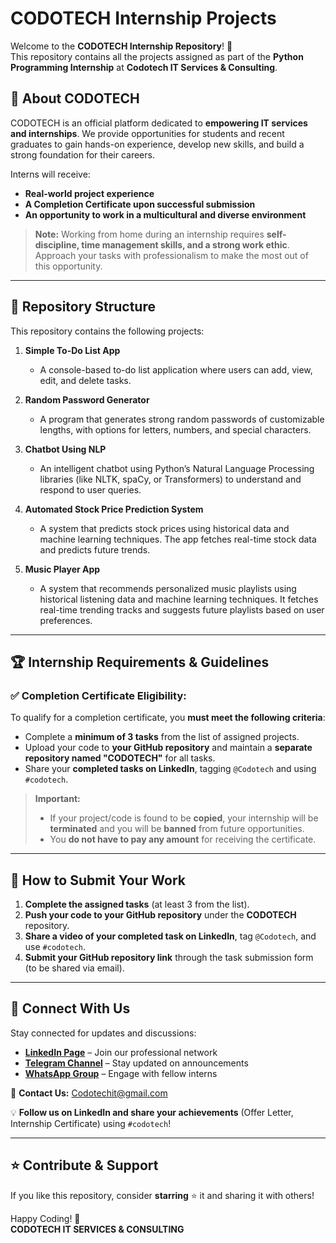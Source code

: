 # CODOTECH Internship Projects

Welcome to the **CODOTECH Internship Repository**! 🚀  
This repository contains all the projects assigned as part of the **Python Programming Internship** at **Codotech IT Services & Consulting**.  

## 📌 About CODOTECH
CODOTECH is an official platform dedicated to **empowering IT services and internships**. We provide opportunities for students and recent graduates to gain hands-on experience, develop new skills, and build a strong foundation for their careers.  

Interns will receive:
- **Real-world project experience**  
- **A Completion Certificate upon successful submission**  
- **An opportunity to work in a multicultural and diverse environment**  

> **Note:** Working from home during an internship requires **self-discipline, time management skills, and a strong work ethic**. Approach your tasks with professionalism to make the most out of this opportunity.

---

## 📂 Repository Structure
This repository contains the following projects:

1. **Simple To-Do List App**  
   - A console-based to-do list application where users can add, view, edit, and delete tasks.

2. **Random Password Generator**  
   - A program that generates strong random passwords of customizable lengths, with options for letters, numbers, and special characters.

3. **Chatbot Using NLP**  
   - An intelligent chatbot using Python’s Natural Language Processing libraries (like NLTK, spaCy, or Transformers) to understand and respond to user queries.

4. **Automated Stock Price Prediction System**  
   - A system that predicts stock prices using historical data and machine learning techniques. The app fetches real-time stock data and predicts future trends.

5. **Music Player App**  
   - A system that recommends personalized music playlists using historical listening data and machine learning techniques. It fetches real-time trending tracks and suggests future playlists based on user preferences.

---

## 🏆 Internship Requirements & Guidelines

### ✅ Completion Certificate Eligibility:
To qualify for a completion certificate, you **must meet the following criteria**:
- Complete a **minimum of 3 tasks** from the list of assigned projects.
- Upload your code to **your GitHub repository** and maintain a **separate repository named "CODOTECH"** for all tasks.
- Share your **completed tasks on LinkedIn**, tagging `@Codotech` and using `#codotech`.

> **Important:**  
> - If your project/code is found to be **copied**, your internship will be **terminated** and you will be **banned** from future opportunities.  
> - You **do not have to pay any amount** for receiving the certificate.  

---

## 🚀 How to Submit Your Work

1. **Complete the assigned tasks** (at least 3 from the list).  
2. **Push your code to your GitHub repository** under the **CODOTECH** repository.  
3. **Share a video of your completed task on LinkedIn**, tag `@Codotech`, and use `#codotech`.  
4. **Submit your GitHub repository link** through the task submission form (to be shared via email).  

---

## 📢 Connect With Us
Stay connected for updates and discussions:  

- **[LinkedIn Page](#)** – Join our professional network  
- **[Telegram Channel](#)** – Stay updated on announcements  
- **[WhatsApp Group](#)** – Engage with fellow interns  

📩 **Contact Us:** Codotechit@gmail.com  

💡 **Follow us on LinkedIn and share your achievements** (Offer Letter, Internship Certificate) using `#codotech`!  

---

## ⭐ Contribute & Support
If you like this repository, consider **starring** ⭐ it and sharing it with others!  

Happy Coding! 🚀  
**CODOTECH IT SERVICES & CONSULTING**  
